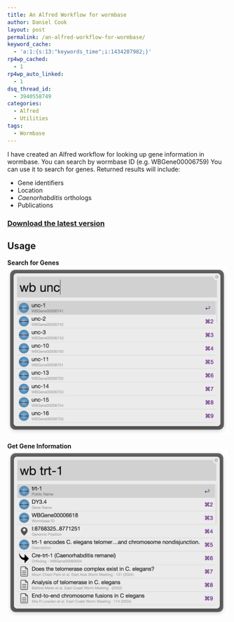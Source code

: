 ```yaml
---
title: An Alfred Workflow for wormbase
author: Daniel Cook
layout: post
permalink: /an-alfred-workflow-for-wormbase/
keyword_cache:
  - 'a:1:{s:13:"keywords_time";i:1434207982;}'
rp4wp_cached:
  - 1
rp4wp_auto_linked:
  - 1
dsq_thread_id:
  - 3940558749
categories:
  - Alfred
  - Utilities
tags:
  - Wormbase
---
```

I have created an Alfred workflow for looking up gene information in wormbase. You can search by wormbase ID (e.g. WBGene00006759) You can use it to search for genes. Returned results will include:

  * Gene identifiers
  * Location
  * *Caenorhabditis* orthologs
  * Publications

### [Download the latest version][1]

## Usage

**Search for Genes**  
![search][2]

**Get Gene Information**  
![Get Gene Info][3]

 [1]: https://github.com/danielecook/wormbase-alfred/releases/latest
 [2]: http://github.com/danielecook/wormbase-alfred/raw/master/img/search_genes.png
 [3]: http://github.com/danielecook/wormbase-alfred/raw/master/img/get_gene_info.png